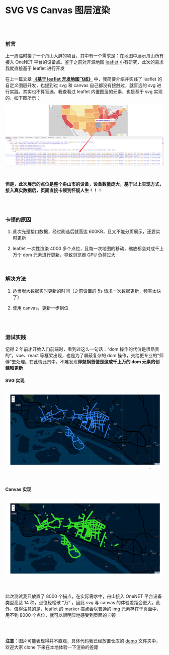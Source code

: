 # SVG VS Canvas 图层渲染

</br>
</br>

### 前言

上一周临时接了一个舟山大屏的项目，其中有一个需求是：在地图中展示舟山所有接入 OneNET 平台的设备点。鉴于之前对开源地图 [leaflet](https://leafletjs.com/index.html) 小有研究，此次的需求我就直接基于 leaflet 进行开发

在上一篇文章 **[《基于 leaflet 开发地图飞线》](https://github.com/HeJueting/Blog/tree/master/%E5%89%8D%E7%AB%AF%E9%9A%8F%E7%AC%94/%E5%9F%BA%E4%BA%8Eleaflet%E5%BC%80%E5%8F%91%E5%9C%B0%E5%9B%BE%E9%A3%9E%E7%BA%BF)** 中，我简要介绍并实践了 leaflet 的自定义图层开发，也提到过 svg 和 canvas 自己都没有接触过，就盲选的 svg 进行实践。其实也不算盲选，我查看过 leaflet 内置图层的元素，也是基于 svg 实现的，如下图所示：

![image](./img/leaflet.png)

</br>

**但是，此次展示的点位是整个舟山市的设备，设备数量庞大，基于以上实现方式，接入真实数据后，页面直接卡顿到怀疑人生！！！**

</br>
</br>

### 卡顿的原因

1. 此次光是接口数据，经过刷选后就高达 600KB，且又不能分页展示，还要实时更新

2. leaflet 一次性渲染 4000 多个点位，且每一次地图的移动，缩放都会对成千上万个 dom 元素进行更新，导致浏览器 GPU 负荷过大

</br>

### 解决方法

1. 适当增大数据实时更新的时间（之前设置的 5s 请求一次数据更新，频率太快了）

2. 使用 canvas，更新一步到位

</br>
</br>

### 测试实践

记得 2 年前才开始入门前端时，看到过这么一句话：“dom 操作的代价是很昂贵的”。vue、react 等框架出现，也是为了屏蔽复杂的 dom 操作，交给更专业的“师傅”去处理。在此情此景中，不难发现**罪魁祸首便是这成千上万的 dom 元素的创建和更新**

#### SVG 实现

![image](./img/svg.gif)

</br>

#### Canvas 实现

![image](./img/canvas.gif)

</br>

此次测试我只放置了 8000 个描点，在实际需求中，舟山接入 OneNET 平台设备类型高达 14 种，点位轻松破 “万” ，因此 svg 与 canvas 的体验差距会更大。此外，值得注意的是，leaflet 的 marker 描点会以普通的 img 元素存在于页面中，用不到 8000 个点位，就可以很明显地感受到页面的卡顿

</br>
</br>

**注意**：图片可能表现得并不直观，具体代码我已经放置仓库的 [demo](https://github.com/HeJueting/Blog/tree/master/%E5%89%8D%E7%AB%AF%E9%9A%8F%E7%AC%94/SVG%20VS%20Canvas%20%E5%9B%BE%E5%B1%82%E6%B8%B2%E6%9F%93) 文件夹中，欢迎大家 clone 下来在本地体验一下渲染的差距

</br>
</br>
